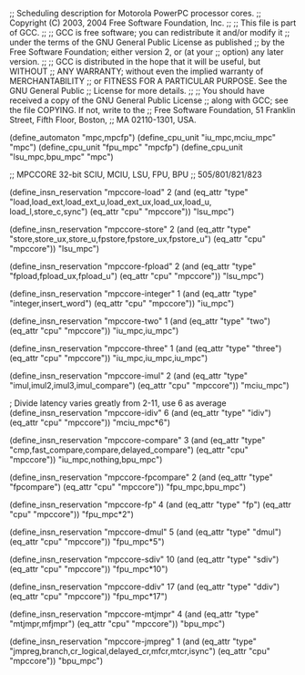;; Scheduling description for Motorola PowerPC processor cores.
;;   Copyright (C) 2003, 2004 Free Software Foundation, Inc.
;;
;; This file is part of GCC.
;;
;; GCC is free software; you can redistribute it and/or modify it
;; under the terms of the GNU General Public License as published
;; by the Free Software Foundation; either version 2, or (at your
;; option) any later version.
;;
;; GCC is distributed in the hope that it will be useful, but WITHOUT
;; ANY WARRANTY; without even the implied warranty of MERCHANTABILITY
;; or FITNESS FOR A PARTICULAR PURPOSE.  See the GNU General Public
;; License for more details.
;;
;; You should have received a copy of the GNU General Public License
;; along with GCC; see the file COPYING.  If not, write to the
;; Free Software Foundation, 51 Franklin Street, Fifth Floor, Boston,
;; MA 02110-1301, USA.

(define_automaton "mpc,mpcfp")
(define_cpu_unit "iu_mpc,mciu_mpc" "mpc")
(define_cpu_unit "fpu_mpc" "mpcfp")
(define_cpu_unit "lsu_mpc,bpu_mpc" "mpc")

;; MPCCORE 32-bit SCIU, MCIU, LSU, FPU, BPU
;; 505/801/821/823

(define_insn_reservation "mpccore-load" 2
  (and (eq_attr "type" "load,load_ext,load_ext_u,load_ext_ux,load_ux,load_u,\
			load_l,store_c,sync")
       (eq_attr "cpu" "mpccore"))
  "lsu_mpc")

(define_insn_reservation "mpccore-store" 2
  (and (eq_attr "type" "store,store_ux,store_u,fpstore,fpstore_ux,fpstore_u")
       (eq_attr "cpu" "mpccore"))
  "lsu_mpc")

(define_insn_reservation "mpccore-fpload" 2
  (and (eq_attr "type" "fpload,fpload_ux,fpload_u")
       (eq_attr "cpu" "mpccore"))
  "lsu_mpc")

(define_insn_reservation "mpccore-integer" 1
  (and (eq_attr "type" "integer,insert_word")
       (eq_attr "cpu" "mpccore"))
  "iu_mpc")

(define_insn_reservation "mpccore-two" 1
  (and (eq_attr "type" "two")
       (eq_attr "cpu" "mpccore"))
  "iu_mpc,iu_mpc")

(define_insn_reservation "mpccore-three" 1
  (and (eq_attr "type" "three")
       (eq_attr "cpu" "mpccore"))
  "iu_mpc,iu_mpc,iu_mpc")

(define_insn_reservation "mpccore-imul" 2
  (and (eq_attr "type" "imul,imul2,imul3,imul_compare")
       (eq_attr "cpu" "mpccore"))
  "mciu_mpc")

; Divide latency varies greatly from 2-11, use 6 as average
(define_insn_reservation "mpccore-idiv" 6
  (and (eq_attr "type" "idiv")
       (eq_attr "cpu" "mpccore"))
  "mciu_mpc*6")

(define_insn_reservation "mpccore-compare" 3
  (and (eq_attr "type" "cmp,fast_compare,compare,delayed_compare")
       (eq_attr "cpu" "mpccore"))
  "iu_mpc,nothing,bpu_mpc")

(define_insn_reservation "mpccore-fpcompare" 2
  (and (eq_attr "type" "fpcompare")
       (eq_attr "cpu" "mpccore"))
  "fpu_mpc,bpu_mpc")

(define_insn_reservation "mpccore-fp" 4
  (and (eq_attr "type" "fp")
       (eq_attr "cpu" "mpccore"))
  "fpu_mpc*2")

(define_insn_reservation "mpccore-dmul" 5
  (and (eq_attr "type" "dmul")
       (eq_attr "cpu" "mpccore"))
  "fpu_mpc*5")

(define_insn_reservation "mpccore-sdiv" 10
  (and (eq_attr "type" "sdiv")
       (eq_attr "cpu" "mpccore"))
  "fpu_mpc*10")

(define_insn_reservation "mpccore-ddiv" 17
  (and (eq_attr "type" "ddiv")
       (eq_attr "cpu" "mpccore"))
  "fpu_mpc*17")

(define_insn_reservation "mpccore-mtjmpr" 4
  (and (eq_attr "type" "mtjmpr,mfjmpr")
       (eq_attr "cpu" "mpccore"))
  "bpu_mpc")

(define_insn_reservation "mpccore-jmpreg" 1
  (and (eq_attr "type" "jmpreg,branch,cr_logical,delayed_cr,mfcr,mtcr,isync")
       (eq_attr "cpu" "mpccore"))
  "bpu_mpc")

